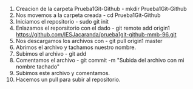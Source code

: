 1. Creacion de la carpeta Prueba1Git-Github - mkdir Prueba1Git-Github
2. Nos movemos a la carpeta creada - cd Prueba1Git-Github
3. Iniciamos el repositorio - sudo git init
4. Enlazamos el reporsitorio con el dado - 
git remote add origin1 https://github.com/IESJacaranda/prueba1git-github-mmb-96.git
5. Nos descargamos los archivos con - git pull origin1 master
6. Abrimos el archivo y tachamos nuestro nombre.
7. Subimos el archivo - git add 
8. Comentamos el archivo - git commit -m "Subida del archivo con mi nombre tachado"
9. Subimos este archivo y comentamos.
10. Hacemos un pull para subir al repositorio.

